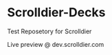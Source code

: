 Scrolldier-Decks
================

Test Reposetory for Scrolldier

Live preview @ dev.scrolldier.com
